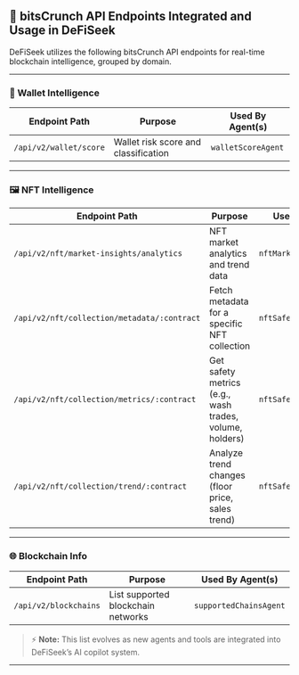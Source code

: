 ## 📡 bitsCrunch API Endpoints Integrated and Usage in DeFiSeek

DeFiSeek utilizes the following bitsCrunch API endpoints for real-time blockchain intelligence, grouped by domain.

---

### 🔐 Wallet Intelligence

| Endpoint Path                         | Purpose                                      | Used By Agent(s)     |
|--------------------------------------|----------------------------------------------|----------------------|
| `/api/v2/wallet/score`               | Wallet risk score and classification         | `walletScoreAgent`   |

---

### 🖼 NFT Intelligence

| Endpoint Path                                              | Purpose                                               | Used By Agent(s)       |
|-----------------------------------------------------------|-------------------------------------------------------|------------------------|
| `/api/v2/nft/market-insights/analytics`                   | NFT market analytics and trend data                   | `nftMarketAnalyticsAgent` |
| `/api/v2/nft/collection/metadata/:contract`               | Fetch metadata for a specific NFT collection          | `nftSafetyAgent`       |
| `/api/v2/nft/collection/metrics/:contract`                | Get safety metrics (e.g., wash trades, volume, holders) | `nftSafetyAgent`     |
| `/api/v2/nft/collection/trend/:contract`                  | Analyze trend changes (floor price, sales trend)      | `nftSafetyAgent`       |

---

### 🌐 Blockchain Info

| Endpoint Path                        | Purpose                                  | Used By Agent(s)       |
|-------------------------------------|------------------------------------------|------------------------|
| `/api/v2/blockchains`               | List supported blockchain networks       | `supportedChainsAgent` |

> ⚡ **Note:** This list evolves as new agents and tools are integrated into DeFiSeek’s AI copilot system.

---
